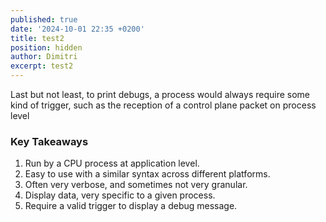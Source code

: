 ```yaml
---
published: true
date: '2024-10-01 22:35 +0200'
title: test2
position: hidden
author: Dimitri
excerpt: test2
---
```

Last but not least, to print debugs, a process would always require some kind of trigger, such as the reception of a control plane packet on process level

<div class="notice--info">
  <h3>Key Takeaways</h3>
  <ol>
    <li>Run by a CPU process at application level.</li>
    <li>Easy to use with a similar syntax across different platforms.</li>
    <li>Often very verbose, and sometimes not very granular.</li>
    <li>Display data, very specific to a given process.</li>
    <li>Require a valid trigger to display a debug message.</li>
  </ol>
</div>
